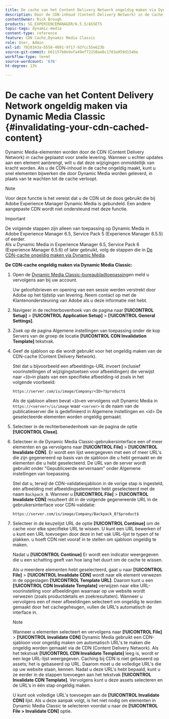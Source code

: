 ```yaml
---
title: De cache van het Content Delivery Network ongeldig maken via Dynamic Media Classic
description: Door de CDN-inhoud (Content Delivery Network) in de cache te ongeldig te maken, kunt u snel elementen bijwerken die door Dynamic Media Classic worden geleverd, in plaats van te wachten tot de cache verloopt.
contentOwner: Rick Brough
products: SG_EXPERIENCEMANAGER/6.5.5/ASSETS
topic-tags: dynamic-media
content-type: reference
feature: CDN Cache,Dynamic Media Classic
role: User, Admin
exl-id: 7020343a-b556-4091-9717-93fcc55e623b
source-git-commit: b61157b0e9afa49ef72150ae0c1703a959d154be
workflow-type: tm+mt
source-wordcount: '676'
ht-degree: 13%

---
```


# De cache van het Content Delivery Network ongeldig maken via Dynamic Media Classic {#invalidating-your-cdn-cached-content}

Dynamic Media-elementen worden door de CDN (Content Delivery Network) in cache geplaatst voor snelle levering. Wanneer u echter updates aan een element aanbrengt, wilt u dat deze wijzigingen onmiddellijk van kracht worden. Als u de CDN-inhoud in de cache ongeldig maakt, kunt u snel elementen bijwerken die door Dynamic Media worden geleverd, in plaats van te wachten tot de cache verloopt.

>[!NOTE]
>
>Voor deze functie is het vereist dat u de CDN uit de doos gebruikt die bij Adobe Experience Manager Dynamic Media is gebundeld. Een andere aangepaste CDN wordt niet ondersteund met deze functie.

>[!IMPORTANT]
>
>De volgende stappen zijn alleen van toepassing op Dynamic Media in Adobe Experience Manager 6.5, Service Pack 5 (Experience Manager 6.5.5) of eerder.<br>Als u Dynamic Media in Experience Manager 6.5, Service Pack 6 (Experience Manager 6.5.6) of later gebruikt, volg de stappen die in [De CDN-cache ongeldig maken via Dynamic Media](/help/assets/invalidate-cdn-cache-dynamic-media.md).

<!-- REMOVED MARCH 28, 2022 BECAUSE OF 404; NO REDIRECT WAS PUT IN PLACE BY SUPPORT See also [Cache overview in Dynamic Media Classic (Scene7)](https://helpx.adobe.com/experience-manager/scene7/kb/base/caching-questions/scene7-caching-overview.html). -->

**De CDN-cache ongeldig maken via Dynamic Media Classic:**

1. Open de [Dynamic Media Classic-bureaubladtoepassing](https://experienceleague.adobe.com/docs/dynamic-media-classic/using/intro/dynamic-media-classic-desktop-app.html#system-requirements-dmc-app)en meld u vervolgens aan bij uw account.

   Uw geloofsbrieven en opening van een sessie werden verstrekt door Adobe op het tijdstip van levering. Neem contact op met de Klantenondersteuning van Adobe als u deze informatie niet hebt.

1. Navigeer in de rechterbovenhoek van de pagina naar **[!UICONTROL Setup]** > **[!UICONTROL Application Setup]** > **[!UICONTROL General Settings]**.
1. Zoek op de pagina Algemene instellingen van toepassing onder de kop Servers van de groep de locatie **[!UICONTROL CDN Invalidation Template]** tekstvak.

1. Geef de sjabloon op die wordt gebruikt voor het ongeldig maken van de CDN-cache (Content Delivery Network).

   Stel dat u bijvoorbeeld een afbeeldings-URL invoert (inclusief voorinstellingen of wijzigingstoetsen voor afbeeldingen) die verwijst naar `<ID>`in plaats van een specifieke afbeelding-id zoals in het volgende voorbeeld:

   `https://server.com/is/image/Company/<ID>?$product$`

   Als de sjabloon alleen bevat `<ID>`en vervolgens vult Dynamic Media in `https://<server>/is/image` waar `<server>` is de naam van de publicatieserver die is gedefinieerd in Algemene instellingen en &lt;id> De geselecteerde elementen worden ongeldig gemaakt.

1. Selecteer in de rechterbenedenhoek van de pagina de optie **[!UICONTROL Close]**.
1. Selecteer in de Dynamic Media Classic-gebruikersinterface een of meer elementen en ga vervolgens naar **[!UICONTROL File]** > **[!UICONTROL Invalidate CDN]**. Er wordt een lijst weergegeven met een of meer URL&#39;s die zijn gegenereerd op basis van de sjabloon die u hebt gemaakt en de elementen die u hebt geselecteerd. De URL van de server wordt gebruikt onder &quot;Gepubliceerde servernaam&quot; onder Algemene instellingen van toepassing.

   Stel dat u, terwijl de CDN-validatiesjabloon in de vorige stap is ingesteld, één afbeelding met afbeeldingselementen hebt geselecteerd met de naam `Backpack_B`. Wanneer u **[!UICONTROL File]** > **[!UICONTROL Invalidate CDN]** resulteert dit in de volgende gegenereerde URL in de gebruikersinterface voor CDN-validatie:

   `https://server.com/is/image/Company/Backpack_B?$product$`

1. Selecteer in de keuzelijst URL de optie **[!UICONTROL Continue]** om de cache voor elke specifieke URL te wissen. U kunt een URL bewerken of u kunt een URL toevoegen door deze in het vak URL-lijst te typen of te plakken. u hoeft CDN niet vooraf in te stellen om sjabloon ongeldig te maken.

   Nadat u **[!UICONTROL Continue]** Er wordt een indicator weergegeven die u een schatting geeft van hoe lang het duurt om de cache te wissen.

   Als u meerdere elementen hebt geselecteerd, gaat u naar **[!UICONTROL File]** > **[!UICONTROL Invalidate CDN]** wordt naar elk element verwezen in de opgeslagen **[!UICONTROL Template URL]**. Daarom kunt u een **[!UICONTROL CDN Invalidate Template]** verwijzen naar elke URL-voorinstelling voor afbeeldingen waarnaar op uw website wordt verwezen (zoals productdetails en zoekresultaten). Wanneer u vervolgens een of meer afbeeldingen selecteert om ongeldig te worden gemaakt door het cachegeheugen, vullen de URL&#39;s automatisch de interface in.

   >[!NOTE]
   >
   >Wanneer u elementen selecteert en vervolgens naar **[!UICONTROL File]** > **[!UICONTROL Invalidate CDN]** Dynamic Media gebruikt een CDN-sjabloon voor ongeldig maken om automatisch URL&#39;s te maken die ongeldig worden gemaakt via de CDN (Content Delivery Network). Als het tekstvak **[!UICONTROL CDN Invalidate Template]** leeg is, wordt er een lege URL-lijst weergegeven. Caching bij CDN is niet gebaseerd op assets; het is gebaseerd op URL. Daarom moet u de volledige URL&#39;s die op uw website staan, kennen. Nadat u deze URL&#39;s hebt bepaald, kunt u ze eerder in de stappen toevoegen aan het tekstvak **[!UICONTROL Invalidate CDN Template]**. Vervolgens kunt u deze assets selecteren en de URL&#39;s in één stap ongeldig maken.
   >
   >U kunt ook volledige URL&#39;s toevoegen aan de **[!UICONTROL Invalidate CDN]** lijst. Als u deze aanpak volgt, is het niet nodig om elementen in Dynamic Media Classic te selecteren voordat u naar de **[!UICONTROL File > Invalidate CDN]** optie.
